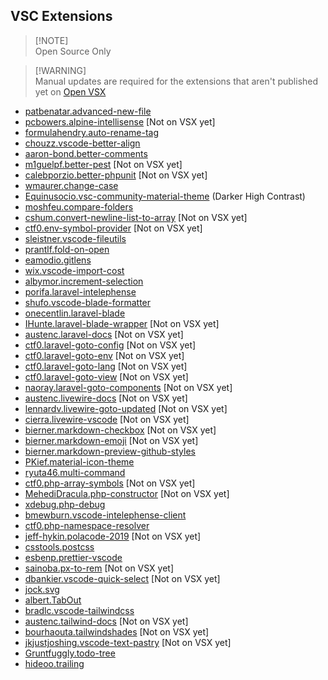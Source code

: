 ## VSC Extensions

> [!NOTE]<br>Open Source Only

> [!WARNING]<br>Manual updates are required for the extensions that aren't published yet on [Open VSX](https://open-vsx.org)

- [patbenatar.advanced-new-file](https://github.com/patbenatar/vscode-advanced-new-file)
- [pcbowers.alpine-intellisense](https://github.com/pcbowers/alpine-intellisense) [Not on VSX yet]
- [formulahendry.auto-rename-tag](https://github.com/formulahendry/vscode-auto-rename-tag)
- [chouzz.vscode-better-align](https://github.com/chouzz/vscode-better-align)
- [aaron-bond.better-comments](https://github.com/aaron-bond/better-comments)
- [m1guelpf.better-pest](https://github.com/m1guelpf/better-pest) [Not on VSX yet]
- [calebporzio.better-phpunit](https://github.com/calebporzio/better-phpunit) [Not on VSX yet]
- [wmaurer.change-case](https://github.com/wmaurer/vscode-change-case)
- [Equinusocio.vsc-community-material-theme](https://github.com/material-theme/vsc-community-material-theme) (Darker High Contrast)
- [moshfeu.compare-folders](https://github.com/moshfeu/vscode-compare-folders)
- [cshum.convert-newline-list-to-array](https://github.com/colinshum/vsc-newline-to-array) [Not on VSX yet]
- [ctf0.env-symbol-provider](https://github.com/ctf0/env-symbol-provider.git) [Not on VSX yet]
- [sleistner.vscode-fileutils](https://github.com/sleistner/vscode-fileutils)
- [prantlf.fold-on-open](https://github.com/prantlf/vscode-fold-on-open)
- [eamodio.gitlens](https://github.com/gitkraken/vscode-gitlens)
- [wix.vscode-import-cost](https://github.com/wix/import-cost)
- [albymor.increment-selection](https://github.com/albymor/Increment-Selection)
- [porifa.laravel-intelephense](https://github.com/porifa/vscode-laraphense)
- [shufo.vscode-blade-formatter](https://github.com/shufo/vscode-blade-formatter)
- [onecentlin.laravel-blade](https://github.com/onecentlin/laravel-blade-snippets-vscode)
- [IHunte.laravel-blade-wrapper](https://github.com/IHunte/Laravel-Blade-Wrapper) [Not on VSX yet]
- [austenc.laravel-docs](https://github.com/austenc/vscode-laravel-docs) [Not on VSX yet]
- [ctf0.laravel-goto-config](https://github.com/ctf0/laravel-goto-config) [Not on VSX yet]
- [ctf0.laravel-goto-env](https://github.com/ctf0/laravel-goto-env) [Not on VSX yet]
- [ctf0.laravel-goto-lang](https://github.com/ctf0/laravel-goto-lang) [Not on VSX yet]
- [ctf0.laravel-goto-view](https://github.com/ctf0/laravel-goto-view) [Not on VSX yet]
- [naoray.laravel-goto-components](https://github.com/Naoray/laravel-goto-components) [Not on VSX yet]
- [austenc.livewire-docs](https://github.com/austenc/vscode-livewire-docs) [Not on VSX yet]
- [lennardv.livewire-goto-updated](https://github.com/lennardv2/vscode-livewire-goto) [Not on VSX yet]
- [cierra.livewire-vscode](https://github.com/cierrateam/vscode-livewire) [Not on VSX yet]
- [bierner.markdown-checkbox](https://github.com/mjbvz/vscode-markdown-checkboxes) [Not on VSX yet]
- [bierner.markdown-emoji](https://github.com/mjbvz/vscode-markdown-emoji) [Not on VSX yet]
- [bierner.markdown-preview-github-styles](https://github.com/mjbvz/vscode-github-markdown-preview-style)
- [PKief.material-icon-theme](https://github.com/PKief/vscode-material-icon-theme)
- [ryuta46.multi-command](https://github.com/ryuta46/vscode-multi-command)
- [ctf0.php-array-symbols](https://github.com/ctf0/vscode-php-array-symbol-provider) [Not on VSX yet]
- [MehediDracula.php-constructor](https://github.com/MehediDracula/PHP-Constructor) [Not on VSX yet]
- [xdebug.php-debug](https://github.com/xdebug/vscode-php-debug)
- [bmewburn.vscode-intelephense-client](https://github.com/bmewburn/vscode-intelephense)
- [ctf0.php-namespace-resolver](https://github.com/ctf0/php-namespace-resolver)
- [jeff-hykin.polacode-2019](https://github.com/jeff-hykin/polacode) [Not on VSX yet]
- [csstools.postcss](https://github.com/csstools/postcss-language)
- [esbenp.prettier-vscode](https://github.com/prettier/prettier-vscode)
- [sainoba.px-to-rem](https://github.com/sainoba/vscode-px-to-rem) [Not on VSX yet]
- [dbankier.vscode-quick-select](https://github.com/dbankier/vscode-quick-select) [Not on VSX yet]
- [jock.svg](https://github.com/lishu/vscode-svg2)
- [albert.TabOut](https://github.com/albertromkes/tabout)
- [bradlc.vscode-tailwindcss](https://github.com/tailwindlabs/tailwindcss-intellisense)
- [austenc.tailwind-docs](https://github.com/austenc/vscode-tailwind-docs) [Not on VSX yet]
- [bourhaouta.tailwindshades](https://github.com/bourhaouta/vscode-tailwindshades) [Not on VSX yet]
- [jkjustjoshing.vscode-text-pastry](https://github.com/jkjustjoshing/vscode-text-pastry) [Not on VSX yet]
- [Gruntfuggly.todo-tree](https://github.com/Gruntfuggly/todo-tree)
- [hideoo.trailing](https://github.com/HiDeoo/trailing)

